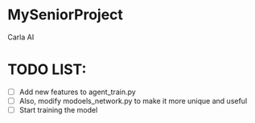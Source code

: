 # MySeniorProject
Carla AI

# TODO LIST:


- [ ] Add new features to agent_train.py
- [ ] Also, modify modoels_network.py to make it more unique and useful
- [ ] Start training the model
